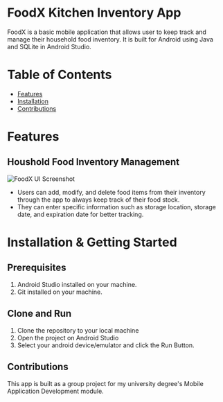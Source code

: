 # FoodX Kitchen Inventory App
FoodX is a basic mobile application that allows user to keep track and manage their household food inventory. It is built for Android using Java and SQLite in Android Studio.

# Table of Contents
- [Features](#features)
- [Installation](#installation)
- [Contributions](#contributions)

# Features
## Houshold Food Inventory Management

![FoodX UI Screenshot](https://github.com/IvanTan02/kitchen-inventory-app/assets/92838040/45f5d370-4356-4a54-8916-fcffa593c203)

- Users can add, modify, and delete food items from their inventory through the app to always keep track of their food stock.
- They can enter specific information such as storage location, storage date, and expiration date for better tracking.

# Installation & Getting Started
## Prerequisites
1. Android Studio installed on your machine.
2. Git installed on your machine.

## Clone and Run
1. Clone the repository to your local machine
2. Open the project on Android Studio
3. Select your android device/emulator and click the Run Button.

## Contributions
This app is built as a group project for my university degree's Mobile Application Development module.
